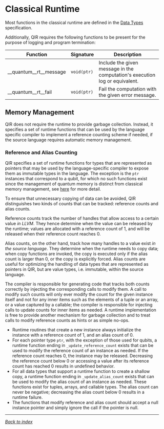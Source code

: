 # Classical Runtime

Most functions in the classical runtime are defined in the [Data
Types](1_Data_Types.md) specification.

Additionally, QIR requires the following functions to be present for the purpose
of logging and program termination:

| Function                  | Signature         | Description |
|---------------------------|-------------------|-------------|
| __quantum__rt__message    | `void(ptr)`  | Include the given message in the computation's execution log or equivalent. |
| __quantum__rt__fail       | `void(ptr)`  | Fail the computation with the given error message. |

## Memory Management

QIR does not require the runtime to provide garbage collection. Instead, it
specifies a set of runtime functions that can be used by the language specific
compiler to implement a reference counting scheme if needed, if the source
language requires automatic memory management.

### Reference and Alias Counting

QIR specifies a set of runtime functions for types that are represented as
pointers that may be used by the language-specific compiler to expose them as
immutable types in the language. The exception is the `ptr` instances that
correspond to a qubit, for which no such functions exist since the management
of quantum memory is distinct from classical memory management, see
[here](4_Quantum_Runtime.md#qubits) for more detail.

To ensure that unnecessary copying of data can be avoided, QIR distinguishes two
kinds of counts that can be tracked: reference counts and alias counts.

Reference counts track the number of handles that allow access to a certain
value *in LLVM*. They hence determine when the value can be released by the
runtime; values are allocated with a reference count of 1, and will be released
when their reference count reaches 0.

Alias counts, on the other hand, track how many handles to a value exist *in the
source language*. They determine when the runtime needs to copy data; when copy
functions are invoked, the copy is executed only if the alias count is larger
than 0, or the copy is explicitly forced. Alias counts are useful for optimizing
the handling of data types that are represented as pointers in QIR, but are
value types, i.e. immutable, within the source language.

The compiler is responsible for generating code that tracks both counts
correctly by injecting the corresponding calls to modify them. A call to modify
such counts will only ever modify the count for the given instance itself and
not for any inner items such as the elements of a tuple or an array, or a value
captured by a callable; the compiler is responsible for injecting calls to
update counts for inner items as needed. A runtime implementation is free to
provide another mechanism for garbage collection and to treat calls to modify
reference counts as hints or as simple no-ops.

- Runtime routines that create a new instance always initialize the instance
  with a reference count of 1, and an alias count of 0.
- For each pointer type `ptr`, with the exception of those used for qubits, a
  runtime function ending in `_update_reference_count` exists that can be used
  to modify the reference count of an instance as needed. If the reference count
  reaches 0, the instance may be released. Decreasing the reference count below 0
  or accessing a value after its reference count has reached 0 results in undefined
  behavior.
- For all data types that support a runtime function to create a shallow copy, a
  runtime function ending in `_update_alias_count` exists that can be used to
  modify the alias count of an instance as needed. These functions exist for
  tuples, arrays, and callable types. The alias count can never be
  negative; decreasing the alias count below 0 results in a runtime failure.
- The functions that modify reference and alias count should accept a null
  instance pointer and simply ignore the call if the pointer is null.

---
*[Back to index](README.md)*
